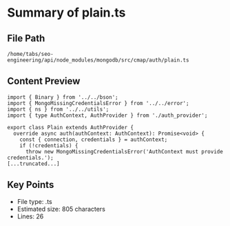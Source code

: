 # Summary of plain.ts
  
## File Path
`/home/tabs/seo-engineering/api/node_modules/mongodb/src/cmap/auth/plain.ts`

## Content Preview
```
import { Binary } from '../../bson';
import { MongoMissingCredentialsError } from '../../error';
import { ns } from '../../utils';
import { type AuthContext, AuthProvider } from './auth_provider';

export class Plain extends AuthProvider {
  override async auth(authContext: AuthContext): Promise<void> {
    const { connection, credentials } = authContext;
    if (!credentials) {
      throw new MongoMissingCredentialsError('AuthContext must provide credentials.');
[...truncated...]
```

## Key Points
- File type: .ts
- Estimated size: 805 characters
- Lines: 26

